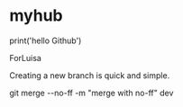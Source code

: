 # myhub
print('hello Github')

ForLuisa

Creating a new branch is quick and simple.

git merge --no-ff -m "merge with no-ff" dev
